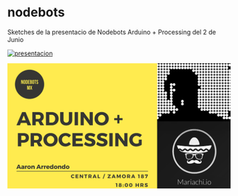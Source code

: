 # nodebots

Sketches de la presentacio de Nodebots Arduino + Processing del 2 de Junio

[![presentacion]()](./DeepinScreenshot20170613154344.png)

[![PyPI](https://github.com/antikytheraton/nodebots/blob/master/DeepinScreenshot20170613154344.png)](https://docs.google.com/presentation/d/1bRU_nz14xDx0Pgw_xizoLT9iiH3b7j4fxvTGorwoGdY/edit#slide=id.p)
